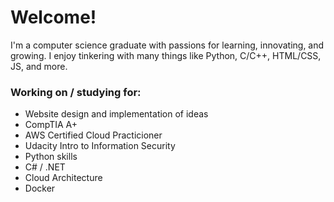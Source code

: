 # Welcome!
I'm a computer science graduate with passions for learning, innovating, and growing. I enjoy tinkering with many things like Python, C/C++, HTML/CSS, JS, and more.

### Working on / studying for:
* Website design and implementation of ideas
* CompTIA A+
* AWS Certified Cloud Practicioner
* Udacity Intro to Information Security
* Python skills
* C# / .NET
* Cloud Architecture
* Docker
